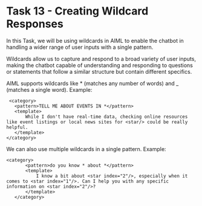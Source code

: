 # Task 13 - Creating Wildcard Responses 

In this Task, we will be using wildcards in AIML to enable the chatbot in handling a wider range of user inputs with a single pattern.

 Wildcards allow us to capture and respond to a broad variety of user inputs, making the chatbot capable of understanding and responding to questions or statements that follow a similar structure but contain different specifics.

 AIML supports wildcards like * (matches any number of words) and _ (matches a single word). Example:
 ```
  <category>
    <pattern>TELL ME ABOUT EVENTS IN *</pattern>
    <template>
        While I don't have real-time data, checking online resources like event listings or local news sites for <star/> could be really helpful.
    </template>
</category>
 ```
We can also use multiple wildcards in a single pattern. Example:
 ```
<category>
        <pattern>do you know * about *</pattern>
        <template>
            I know a bit about <star index="2"/>, especially when it comes to <star index="1"/>. Can I help you with any specific information on <star index="2"/>?
        </template>
    </category>
 ```

